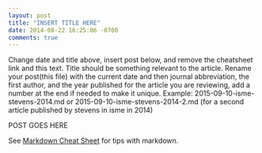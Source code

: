 ```yaml
---
layout: post
title: "INSERT TITLE HERE"
date: 2014-08-22 16:25:06 -0700
comments: true
---
```


Change date and title above, insert post below, and remove the cheatsheet link and this text.
Title should be something relevant to the article.  Rename your post(this file) with the current date and then journal abbreviation, the first author, and the year published for the article you are reviewing, add a number at the end if needed to make it unique.  Example: 2015-09-10-isme-stevens-2014.md or 2015-09-10-isme-stevens-2014-2.md (for a second article published by stevens in isme in 2014)

POST GOES HERE

See [Markdown Cheat Sheet](https://github.com/adam-p/markdown-here/wiki/Markdown-Cheatsheet) for tips with markdown.
